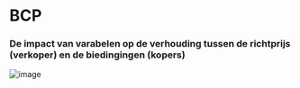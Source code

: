 # BCP

### De impact van varabelen op de verhouding tussen de richtprijs (verkoper) en de biedingingen (kopers)

![image]('src/logDGM.png)